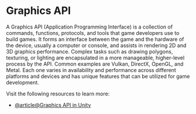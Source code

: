 # Graphics API

A Graphics API (Application Programming Interface) is a collection of commands, functions, protocols, and tools that game developers use to build games. It forms an interface between the game and the hardware of the device, usually a computer or console, and assists in rendering 2D and 3D graphics performance. Complex tasks such as drawing polygons, texturing, or lighting are encapsulated in a more manageable, higher-level process by the API. Common examples are Vulkan, DirectX, OpenGL, and Metal. Each one varies in availability and performance across different platforms and devices and has unique features that can be utilized for game development.

Visit the following resources to learn more:

- [@article@Graphics API in Unity](https://docs.unity3d.com/2022.3/Documentation/ScriptReference/PlayerSettings.SetGraphicsAPIs.html)
